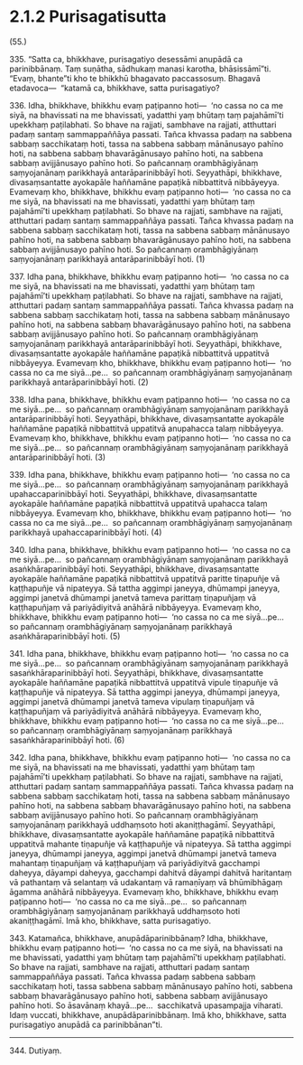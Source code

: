 # 2.1.2 Purisagatisutta

(55.)

335\. “Satta ca, bhikkhave, purisagatiyo desessāmi anupādā ca parinibbānaṃ. Taṃ suṇātha, sādhukaṃ manasi karotha, bhāsissāmī”ti. “Evaṃ, bhante”ti kho te bhikkhū bhagavato paccassosuṃ. Bhagavā etadavoca—  “katamā ca, bhikkhave, satta purisagatiyo?

336\. Idha, bhikkhave, bhikkhu evaṃ paṭipanno hoti—  ‘no cassa no ca me siyā, na bhavissati na me bhavissati, yadatthi yaṃ bhūtaṃ taṃ pajahāmī’ti upekkhaṃ paṭilabhati. So bhave na rajjati, sambhave na rajjati, atthuttari padaṃ santaṃ sammappaññāya passati. Tañca khvassa padaṃ na sabbena sabbaṃ sacchikataṃ hoti, tassa na sabbena sabbaṃ mānānusayo pahīno hoti, na sabbena sabbaṃ bhavarāgānusayo pahīno hoti, na sabbena sabbaṃ avijjānusayo pahīno hoti. So pañcannaṃ orambhāgiyānaṃ saṃyojanānaṃ parikkhayā antarāparinibbāyī hoti. Seyyathāpi, bhikkhave, divasaṃsantatte ayokapāle haññamāne papaṭikā nibbattitvā nibbāyeyya. Evamevaṃ kho, bhikkhave, bhikkhu evaṃ paṭipanno hoti—  ‘no cassa no ca me siyā, na bhavissati na me bhavissati, yadatthi yaṃ bhūtaṃ taṃ pajahāmī’ti upekkhaṃ paṭilabhati. So bhave na rajjati, sambhave na rajjati, atthuttari padaṃ santaṃ sammappaññāya passati. Tañca khvassa padaṃ na sabbena sabbaṃ sacchikataṃ hoti, tassa na sabbena sabbaṃ mānānusayo pahīno hoti, na sabbena sabbaṃ bhavarāgānusayo pahīno hoti, na sabbena sabbaṃ avijjānusayo pahīno hoti. So pañcannaṃ orambhāgiyānaṃ saṃyojanānaṃ parikkhayā antarāparinibbāyī hoti. (1)

337\. Idha pana, bhikkhave, bhikkhu evaṃ paṭipanno hoti—  ‘no cassa no ca me siyā, na bhavissati na me bhavissati, yadatthi yaṃ bhūtaṃ taṃ pajahāmī’ti upekkhaṃ paṭilabhati. So bhave na rajjati, sambhave na rajjati, atthuttari padaṃ santaṃ sammappaññāya passati. Tañca khvassa padaṃ na sabbena sabbaṃ sacchikataṃ hoti, tassa na sabbena sabbaṃ mānānusayo pahīno hoti, na sabbena sabbaṃ bhavarāgānusayo pahīno hoti, na sabbena sabbaṃ avijjānusayo pahīno hoti. So pañcannaṃ orambhāgiyānaṃ saṃyojanānaṃ parikkhayā antarāparinibbāyī hoti. Seyyathāpi, bhikkhave, divasaṃsantatte ayokapāle haññamāne papaṭikā nibbattitvā uppatitvā nibbāyeyya. Evamevaṃ kho, bhikkhave, bhikkhu evaṃ paṭipanno hoti—  ‘no cassa no ca me siyā…pe…  so pañcannaṃ orambhāgiyānaṃ saṃyojanānaṃ parikkhayā antarāparinibbāyī hoti. (2)

338\. Idha pana, bhikkhave, bhikkhu evaṃ paṭipanno hoti—  ‘no cassa no ca me siyā…pe…  so pañcannaṃ orambhāgiyānaṃ saṃyojanānaṃ parikkhayā antarāparinibbāyī hoti. Seyyathāpi, bhikkhave, divasaṃsantatte ayokapāle haññamāne papaṭikā nibbattitvā uppatitvā anupahacca talaṃ nibbāyeyya. Evamevaṃ kho, bhikkhave, bhikkhu evaṃ paṭipanno hoti—  ‘no cassa no ca me siyā…pe…  so pañcannaṃ orambhāgiyānaṃ saṃyojanānaṃ parikkhayā antarāparinibbāyī hoti. (3)

339\. Idha pana, bhikkhave, bhikkhu evaṃ paṭipanno hoti—  ‘no cassa no ca me siyā…pe…  so pañcannaṃ orambhāgiyānaṃ saṃyojanānaṃ parikkhayā upahaccaparinibbāyī hoti. Seyyathāpi, bhikkhave, divasaṃsantatte ayokapāle haññamāne papaṭikā nibbattitvā uppatitvā upahacca talaṃ nibbāyeyya. Evamevaṃ kho, bhikkhave, bhikkhu evaṃ paṭipanno hoti—  ‘no cassa no ca me siyā…pe…  so pañcannaṃ orambhāgiyānaṃ saṃyojanānaṃ parikkhayā upahaccaparinibbāyī hoti. (4)

340\. Idha pana, bhikkhave, bhikkhu evaṃ paṭipanno hoti—  ‘no cassa no ca me siyā…pe…  so pañcannaṃ orambhāgiyānaṃ saṃyojanānaṃ parikkhayā asaṅkhāraparinibbāyī hoti. Seyyathāpi, bhikkhave, divasaṃsantatte ayokapāle haññamāne papaṭikā nibbattitvā uppatitvā paritte tiṇapuñje vā kaṭṭhapuñje vā nipateyya. Sā tattha aggimpi janeyya, dhūmampi janeyya, aggimpi janetvā dhūmampi janetvā tameva parittaṃ tiṇapuñjaṃ vā kaṭṭhapuñjaṃ vā pariyādiyitvā anāhārā nibbāyeyya. Evamevaṃ kho, bhikkhave, bhikkhu evaṃ paṭipanno hoti—  ‘no cassa no ca me siyā…pe…  so pañcannaṃ orambhāgiyānaṃ saṃyojanānaṃ parikkhayā asaṅkhāraparinibbāyī hoti. (5)

341\. Idha pana, bhikkhave, bhikkhu evaṃ paṭipanno hoti—  ‘no cassa no ca me siyā…pe…  so pañcannaṃ orambhāgiyānaṃ saṃyojanānaṃ parikkhayā sasaṅkhāraparinibbāyī hoti. Seyyathāpi, bhikkhave, divasaṃsantatte ayokapāle haññamāne papaṭikā nibbattitvā uppatitvā vipule tiṇapuñje vā kaṭṭhapuñje vā nipateyya. Sā tattha aggimpi janeyya, dhūmampi janeyya, aggimpi janetvā dhūmampi janetvā tameva vipulaṃ tiṇapuñjaṃ vā kaṭṭhapuñjaṃ vā pariyādiyitvā anāhārā nibbāyeyya. Evamevaṃ kho, bhikkhave, bhikkhu evaṃ paṭipanno hoti—  ‘no cassa no ca me siyā…pe…  so pañcannaṃ orambhāgiyānaṃ saṃyojanānaṃ parikkhayā sasaṅkhāraparinibbāyī hoti. (6)

342\. Idha pana, bhikkhave, bhikkhu evaṃ paṭipanno hoti—  ‘no cassa no ca me siyā, na bhavissati na me bhavissati, yadatthi yaṃ bhūtaṃ taṃ pajahāmī’ti upekkhaṃ paṭilabhati. So bhave na rajjati, sambhave na rajjati, atthuttari padaṃ santaṃ sammappaññāya passati. Tañca khvassa padaṃ na sabbena sabbaṃ sacchikataṃ hoti, tassa na sabbena sabbaṃ mānānusayo pahīno hoti, na sabbena sabbaṃ bhavarāgānusayo pahīno hoti, na sabbena sabbaṃ avijjānusayo pahīno hoti. So pañcannaṃ orambhāgiyānaṃ saṃyojanānaṃ parikkhayā uddhaṃsoto hoti akaniṭṭhagāmī. Seyyathāpi, bhikkhave, divasaṃsantatte ayokapāle haññamāne papaṭikā nibbattitvā uppatitvā mahante tiṇapuñje vā kaṭṭhapuñje vā nipateyya. Sā tattha aggimpi janeyya, dhūmampi janeyya, aggimpi janetvā dhūmampi janetvā tameva mahantaṃ tiṇapuñjaṃ vā kaṭṭhapuñjaṃ vā pariyādiyitvā gacchampi daheyya, dāyampi daheyya, gacchampi dahitvā dāyampi dahitvā haritantaṃ vā pathantaṃ vā selantaṃ vā udakantaṃ vā ramaṇīyaṃ vā bhūmibhāgaṃ āgamma anāhārā nibbāyeyya. Evamevaṃ kho, bhikkhave, bhikkhu evaṃ paṭipanno hoti—  ‘no cassa no ca me siyā…pe…  so pañcannaṃ orambhāgiyānaṃ saṃyojanānaṃ parikkhayā uddhaṃsoto hoti akaniṭṭhagāmī. Imā kho, bhikkhave, satta purisagatiyo.

343\. Katamañca, bhikkhave, anupādāparinibbānaṃ? Idha, bhikkhave, bhikkhu evaṃ paṭipanno hoti—  ‘no cassa no ca me siyā, na bhavissati na me bhavissati, yadatthi yaṃ bhūtaṃ taṃ pajahāmī’ti upekkhaṃ paṭilabhati. So bhave na rajjati, sambhave na rajjati, atthuttari padaṃ santaṃ sammappaññāya passati. Tañca khvassa padaṃ sabbena sabbaṃ sacchikataṃ hoti, tassa sabbena sabbaṃ mānānusayo pahīno hoti, sabbena sabbaṃ bhavarāgānusayo pahīno hoti, sabbena sabbaṃ avijjānusayo pahīno hoti. So āsavānaṃ khayā…pe…  sacchikatvā upasampajja viharati. Idaṃ vuccati, bhikkhave, anupādāparinibbānaṃ. Imā kho, bhikkhave, satta purisagatiyo anupādā ca parinibbānan”ti.

---

344\. Dutiyaṃ.
